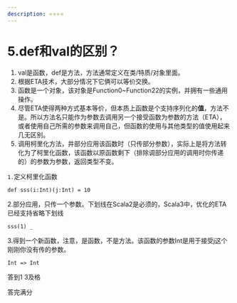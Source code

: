 ```yaml
---
description: ⭐️⭐️⭐️⭐️
---
```


# 5.def和val的区别？

1. val是函数，def是方法，方法通常定义在类/特质/对象里面。
2. 根据ETA技术，大部分情况下它俩可以等价交换。
3. 函数是一个对象，该对象是Function0\~Function22的实例，并拥有一些通用操作。
4. 尽管ETA使得两种方式基本等价，但本质上函数是个支持序列化的**值**，方法不是。所以方法名只能作为参数去调用另一个接受函数为参数的方法（ETA），或者使用自己所需的参数来调用自己，但函数的使用与其他类型的值使用起来几无区别。
5. 调用柯里化方法，并部分应用该函数时（只传部分参数），实际上是将方法转化为了柯里化函数，该函数以原函数剩下（排除调部分应用的调用时你传递的）的参数为参数，返回类型不变。

`1.`定义柯里化函数

`def sss(i:Int)(j:Int) = 10`&#x20;

2.部分应用，只传一个参数。下划线在Scala2是必须的，Scala3中，优化的ETA已经支持省略下划线

`sss(1) _` &#x20;

3.得到一个新函数，注意，是函数，不是方法。该函数的参数Int是用于接受j这个刚刚你没有传的参数。

`Int => Int`



答到1 3及格

答完满分
